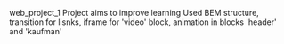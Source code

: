 web_project_1
Project aims to improve learning
Used BEM structure, transition for lisnks, iframe for 'video' block, animation in blocks 'header' and 'kaufman'